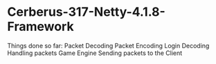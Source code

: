 # Cerberus-317-Netty-4.1.8-Framework
Things done so far:
Packet Decoding
Packet Encoding
Login Decoding
Handling packets
Game Engine
Sending packets to the Client
